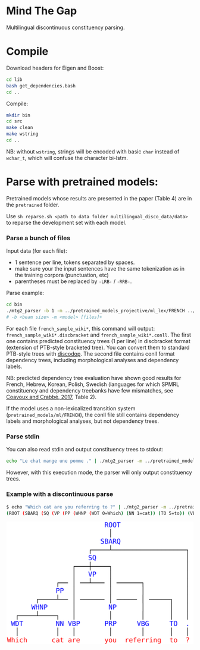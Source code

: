 
# Mind The Gap

Multilingual discontinuous constituency parsing.

# Compile

Download headers for Eigen and Boost:

```bash
cd lib
bash get_dependencies.bash
cd ..
```

Compile:

```bash
mkdir bin
cd src
make clean
make wstring
cd ..
```

NB: without `wstring`, strings will be encoded with basic `char` instead
of `wchar_t`, which will confuse the character bi-lstm.


# Parse with pretrained models:

Pretrained models whose results are presented in the paper (Table 4) are in the `pretrained` folder.

Use `sh reparse.sh <path to data folder multilingual_disco_data/data>` to reparse the development set with each model.


### Parse a bunch of files



Input data (for each file):

- 1 sentence per line, tokens separated by spaces.
- make sure your the input sentences have the same tokenization as in the training corpora (punctuation, etc)
- parentheses must be replaced by `-LRB-` / `-RRB-`.


Parse example:

```bash
cd bin
./mtg2_parser -b 1 -m ../pretrained_models_projective/ml_lex/FRENCH ../data/french/french_sample_wiki*
# -b <beam size> -m <model> [files]+
```

For each file `french_sample_wiki*`, this command will output:
`french_sample_wiki*.discbracket` and `french_sample_wiki*.conll`.
The first one contains predicted constituency trees (1 per line) in discbracket
format (extension of PTB-style bracketed tree).
You can convert them to standard PTB-style trees with [discodop](https://github.com/andreasvc/disco-dop/).
The second file contains conll format dependency trees, including
morphological analyses and dependency labels.

NB: predicted dependency tree evaluation have shown good results 
for French, Hebrew, Korean, Polish, Swedish (languages for which
SPMRL constituency and dependency treebanks have few mismatches, see
[Coavoux and Crabbé, 2017](https://hal.archives-ouvertes.fr/hal-01522313/document), Table 2).

If the model uses a non-lexicalized transition system (`pretrained_models/ml/FRENCH`),
the conll file still contains dependency labels and morphological
analyses, but not dependency trees.

### Parse stdin

You can also read stdin and output constituency trees to stdout:

```bash
echo "Le chat mange une pomme ." | ./mtg2_parser -m ../pretrained_models_projective/ml/FRENCH -b 1
```

However, with this execution mode, the parser will only output constituency trees.

### Example with a discontinuous parse

```bash
$ echo "Which cat are you referring to ?" | ./mtg2_parser -m ../pretrained/ml_gap_unlex_eager_oracle/dptb/ -b 1
(ROOT (SBARQ (SQ (VP (PP (WHNP (WDT 0=Which) (NN 1=cat)) (TO 5=to)) (VBG 4=referring)) (VBP 2=are) (NP (PRP 3=you))) (. 6=?)))
```

![](./english.png)






